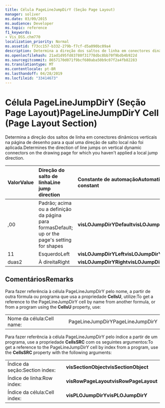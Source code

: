 ```yaml
---
title: Célula PageLineJumpDirY (Seção Page Layout)
manager: soliver
ms.date: 03/09/2015
ms.audience: Developer
ms.topic: reference
f1_keywords:
- Vis_DSS.chm770
localization_priority: Normal
ms.assetid: f73cc157-b332-279b-f7cf-d5a090bc09a4
description: Determina a direção dos saltos de linha em conectores dinâmicos verticais na página de desenho para a qual uma direção de salto local não foi aplicada.
ms.openlocfilehash: 21ad1d95fd83780f31778dbc8bb70f9bdb4b922d
ms.sourcegitcommit: 8657170d071f9bcf680aba50b9c07f2a4fb82283
ms.translationtype: MT
ms.contentlocale: pt-BR
ms.lasthandoff: 04/28/2019
ms.locfileid: "33414673"
---
```

# <a name="pagelinejumpdiry-cell-page-layout-section"></a><span data-ttu-id="0885c-103">Célula PageLineJumpDirY (Seção Page Layout)</span><span class="sxs-lookup"><span data-stu-id="0885c-103">PageLineJumpDirY Cell (Page Layout Section)</span></span>

<span data-ttu-id="0885c-104">Determina a direção dos saltos de linha em conectores dinâmicos verticais na página de desenho para a qual uma direção de salto local não foi aplicada.</span><span class="sxs-lookup"><span data-stu-id="0885c-104">Determines the direction of line jumps on vertical dynamic connectors on the drawing page for which you haven't applied a local jump direction.</span></span>
  
|<span data-ttu-id="0885c-105">**Valor**</span><span class="sxs-lookup"><span data-stu-id="0885c-105">**Value**</span></span>|<span data-ttu-id="0885c-106">**Direção do salto de linha**</span><span class="sxs-lookup"><span data-stu-id="0885c-106">**Line jump direction**</span></span>|<span data-ttu-id="0885c-107">**Constante de automação**</span><span class="sxs-lookup"><span data-stu-id="0885c-107">**Automation constant**</span></span>|
|:-----|:-----|:-----|
| <span data-ttu-id="0885c-108">,0</span><span class="sxs-lookup"><span data-stu-id="0885c-108">0</span></span>  <br/> | <span data-ttu-id="0885c-109">Padrão; acima ou a definição da página para formas</span><span class="sxs-lookup"><span data-stu-id="0885c-109">Default; up or the page's setting for shapes</span></span>  <br/> |<span data-ttu-id="0885c-110">**visLOJumpDirYDefault**</span><span class="sxs-lookup"><span data-stu-id="0885c-110">**visLOJumpDirYDefault**</span></span> <br/> |
| <span data-ttu-id="0885c-111">1</span><span class="sxs-lookup"><span data-stu-id="0885c-111">1</span></span>  <br/> | <span data-ttu-id="0885c-112">Esquerdo</span><span class="sxs-lookup"><span data-stu-id="0885c-112">Left</span></span>  <br/> |<span data-ttu-id="0885c-113">**visLOJumpDirYLeft**</span><span class="sxs-lookup"><span data-stu-id="0885c-113">**visLOJumpDirYLeft**</span></span> <br/> |
| <span data-ttu-id="0885c-114">duas</span><span class="sxs-lookup"><span data-stu-id="0885c-114">2</span></span>  <br/> | <span data-ttu-id="0885c-115">À direita</span><span class="sxs-lookup"><span data-stu-id="0885c-115">Right</span></span>  <br/> |<span data-ttu-id="0885c-116">**visLOJumpDirYRight**</span><span class="sxs-lookup"><span data-stu-id="0885c-116">**visLOJumpDirYRight**</span></span> <br/> |
   
## <a name="remarks"></a><span data-ttu-id="0885c-117">Comentários</span><span class="sxs-lookup"><span data-stu-id="0885c-117">Remarks</span></span>

<span data-ttu-id="0885c-118">Para fazer referência à célula PageLineJumpDirY pelo nome, a partir de outra fórmula ou programa que usa a propriedade **CellsU**, utilize:</span><span class="sxs-lookup"><span data-stu-id="0885c-118">To get a reference to the PageLineJumpDirY cell by name from another formula, or from a program using the **CellsU** property, use:</span></span> 
  
|||
|:-----|:-----|
| <span data-ttu-id="0885c-119">Nome da célula:</span><span class="sxs-lookup"><span data-stu-id="0885c-119">Cell name:</span></span>  <br/> | <span data-ttu-id="0885c-120">PageLineJumpDirY</span><span class="sxs-lookup"><span data-stu-id="0885c-120">PageLineJumpDirY</span></span>  <br/> |
   
<span data-ttu-id="0885c-121">Para fazer referência à célula PageLineJumpDirY pelo índice a partir de um programa, use a propriedade **CellsSRC** com os seguintes argumentos:</span><span class="sxs-lookup"><span data-stu-id="0885c-121">To get a reference to the PageLineJumpDirY cell by index from a program, use the **CellsSRC** property with the following arguments:</span></span> 
  
|||
|:-----|:-----|
| <span data-ttu-id="0885c-122">Índice da seção:</span><span class="sxs-lookup"><span data-stu-id="0885c-122">Section index:</span></span>  <br/> |<span data-ttu-id="0885c-123">**visSectionObject**</span><span class="sxs-lookup"><span data-stu-id="0885c-123">**visSectionObject**</span></span> <br/> |
| <span data-ttu-id="0885c-124">Índice de linha:</span><span class="sxs-lookup"><span data-stu-id="0885c-124">Row index:</span></span>  <br/> |<span data-ttu-id="0885c-125">**visRowPageLayout**</span><span class="sxs-lookup"><span data-stu-id="0885c-125">**visRowPageLayout**</span></span> <br/> |
| <span data-ttu-id="0885c-126">Índice da célula:</span><span class="sxs-lookup"><span data-stu-id="0885c-126">Cell index:</span></span>  <br/> |<span data-ttu-id="0885c-127">**visPLOJumpDirY**</span><span class="sxs-lookup"><span data-stu-id="0885c-127">**visPLOJumpDirY**</span></span> <br/> |
   

